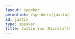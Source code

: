 ```yaml
---
layout: speaker
permalink: /speakers/justin/
id: justin
type: speaker
title: Justin Yoo（Microsoft）
---
```

